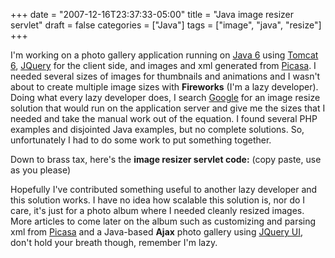 +++
date = "2007-12-16T23:37:33-05:00"
title = "Java image resizer servlet"
draft = false
categories = ["Java"]
tags = ["image", "java", "resize"]
+++

I'm working on a photo gallery application running on [Java
6](http://java.sun.com) using [Tomcat 6](http://tomcat.apache.org),
[JQuery](http://jquery.com) for the client side, and images and xml
generated from [Picasa](http://picasa.google.com/). I needed several
sizes of images for thumbnails and animations and I wasn't about to
create multiple image sizes with **Fireworks** (I'm a lazy developer).
Doing what every lazy developer does, I search
[Google](http://www.google.com) for an image resize solution that would
run on the application server and give me the sizes that I needed and
take the manual work out of the equation. I found several PHP examples
and disjointed Java examples, but no complete solutions. So,
unfortunately I had to do some work to put something together.  
<!--more-->

Down to brass tax, here's the **image resizer servlet code:** (copy
paste, use as you please)

<div>
  <script src="https://gist.github.com/jlcrow/6ca8179bbef6c37503f0.js"></script>
</div>

Hopefully I've contributed something useful to another lazy developer
and this solution works. I have no idea how scalable this solution is,
nor do I care, it's just for a photo album where I needed cleanly
resized images. More articles to come later on the album such as
customizing and parsing xml from [Picasa](http://picasa.google.com) and
a Java-based **Ajax** photo gallery using [JQuery
UI](http://ui.jquery.com), don't hold your breath though, remember I'm
lazy.
